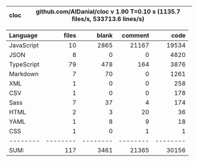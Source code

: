 | cloc | github.com/AlDanial/cloc v 1.90 T=0.10 s (1135.7 files/s, 533713.6 lines/s) |
| ---- | --------------------------------------------------------------------------- |

| Language   |    files |    blank |  comment |     code |
| :--------- | -------: | -------: | -------: | -------: |
| JavaScript |       10 |     2865 |    21167 |    19534 |
| JSON       |        8 |        0 |        0 |     4820 |
| TypeScript |       79 |      478 |      164 |     3876 |
| Markdown   |        7 |       70 |        0 |     1261 |
| XML        |        1 |        0 |        0 |      258 |
| CSV        |        1 |        0 |        0 |      178 |
| Sass       |        7 |       37 |        4 |      174 |
| HTML       |        2 |        3 |       20 |       36 |
| YAML       |        1 |        8 |        9 |       18 |
| CSS        |        1 |        0 |        1 |        1 |
| --------   | -------- | -------- | -------- | -------- |
| SUM:       |      117 |     3461 |    21365 |    30156 |
